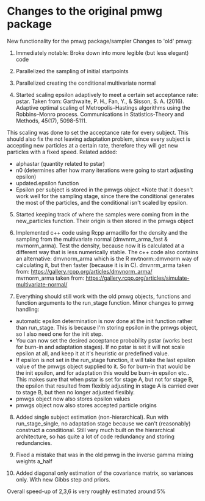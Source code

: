 # Changes to the original pmwg package
New functionality for the pmwg package/sampler
Changes to 'old' pmwg:
1) Immediately notable: Broke down into more legible (but less elegant) code

2) Parallelized the sampling of initial startpoints

3) Parallelized creating the conditional multivariate normal

4) Started scaling epsilon adaptively to meet a certain set acceptance rate: pstar. 
Taken from: Garthwaite, P. H., Fan, Y., & Sisson, S. A. (2016). Adaptive optimal scaling of Metropolis–Hastings algorithms using the Robbins–Monro process. Communications in Statistics-Theory and Methods, 45(17), 5098-5111.

This scaling was done to set the acceptance rate for every subject. 
This should also fix the not leaving adaptation problem, since every subject is accepting new particles at a certain rate,
therefore they will get new particles with a fixed speed. 
Related added:
- alphastar (quantity related to pstar)
- n0 (determines after how many iterations were going to start adjusting epsilon)
- updated.epsilon function
- Epsilon per subject is stored in the pmwgs object
*Note that it doesn't work well for the sampling stage, since there the conditional generates the most of the particles,
and the conditional isn't scaled by epsilon. 

5) Started keeping track of where the samples were coming from in the new_particles function.
Their origin is then stored in the pmwgs object

6) Implemented c++ code using Rcpp armadillo for the density and the sampling from the multivariate normal 
(dmvnrm_arma_fast & mvrnorm_arma). Test the density, because now it is calculated at a different way that is less numerically stable. The c++ code also contains an alternative: dmvnorm_arma which is the R mvtnorm::dmvnorm way of calculating it, but then
faster (because it is in C). 
dmvnrm_arma taken from: https://gallery.rcpp.org/articles/dmvnorm_arma/         
mvrnorm_arma taken from: https://gallery.rcpp.org/articles/simulate-multivariate-normal/

7) Everything should still work with the old pmwg objects, functions and function arguments to the run_stage function. Minor
changes to pmwg handling:
- automatic epsilon determination is now done at the init function rather than run_stage. This is because I'm storing epsilon
in the pmwgs object, so I also need one for the init step. 
- You can now set the desired acceptance probability pstar (works best for burn-in and adaptation stages). If no pstar is set
it will not scale epsilon at all, and keep it at it's heuristic or predefined value. 
- If epsilon is not set in the run_stage function, it will take the last epsilon value of the pmwgs object supplied to it. So
for burn-in that would be the init epsilon, and for adaptation this would be burn-in epsilon etc.. This makes sure that when
pstar is set for stage A, but not for stage B, the epsilon that resulted from flexibly adjusting in stage A is carried over to
stage B, but then no longer adjusted flexibly. 
- pmwgs object now also stores epsilon values
- pmwgs object now also stores accepted particle origins

8) Added single subject estimation (non-hierarchical). Run with run_stage_single, no adaptation stage because we can't (reasonably) construct a conditional. Still very much built on the hierarchical architecture, so has quite a lot of code redundancy and storing redundancies. 

9) Fixed a mistake that was in the old pmwg in the inverse gamma mixing weights a_half

10) Added diagonal only estimation of the covariance matrix, so variances only. With new Gibbs step and priors. 

Overall speed-up of 2,3,6 is very roughly estimated around 5%
